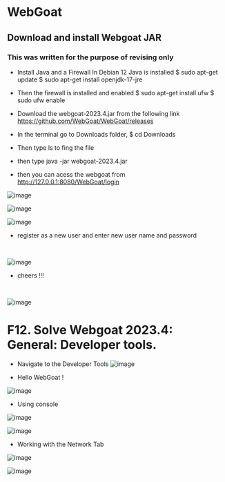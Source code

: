 # WebGoat


## Download and install Webgoat JAR

### This was written for the purpose of revising only 

- Install Java and a Firewall
In Debian 12 Java is installed
$ sudo apt-get update
$ sudo apt-get install openjdk-17-jre


- Then the firewall is installed and enabled
$ sudo apt-get install ufw
$ sudo ufw enable


- Download the webgoat-2023.4.jar from the following link 
https://github.com/WebGoat/WebGoat/releases

- In the terminal go to Downloads folder,  $ cd Downloads
- Then type ls to fing the file
- then type java -jar webgoat-2023.4.jar
- then you can acess the webgoat from  http://127.0.0.1:8080/WebGoat/login

![image](https://github.com/Ruwan0127/rumarkdown/assets/144318600/7da01b5d-5f23-4cf1-b48a-c383cdbe5d80)

![image](https://github.com/Ruwan0127/rumarkdown/assets/144318600/c14467a9-dfef-4c38-9211-04a0b14b7994)

![image](https://github.com/Ruwan0127/rumarkdown/assets/144318600/7c0544db-7a4c-4754-81f7-be121024d1dc)



- register as a new user and enter new user name and password
</br>

![image](https://github.com/Ruwan0127/rumarkdown/assets/144318600/c9b5dd74-2a7a-4d08-8998-fa988b3c697b)

- cheers !!!
</br>

![image](https://github.com/Ruwan0127/rumarkdown/assets/144318600/a07df018-b472-4f30-be34-169036b07862)


# F12. Solve Webgoat 2023.4: General: Developer tools.

- Navigate to the Developer Tools
  ![image](https://github.com/Ruwan0127/rumarkdown/assets/144318600/6d72a0ca-d51a-4ab7-8f0b-651a759f5b45)

- Hello WebGoat !
  
![image](https://github.com/Ruwan0127/rumarkdown/assets/144318600/e54bf5ee-8c41-49be-854f-681db0423bf9)

- Using console
  
![image](https://github.com/Ruwan0127/rumarkdown/assets/144318600/38af17a2-7ed2-47c4-8287-2c403342eb90)

![image](https://github.com/Ruwan0127/rumarkdown/assets/144318600/f070bdf9-ac87-48e8-b4bd-35dd7d7c19b3)


- Working with the Network Tab

![image](https://github.com/Ruwan0127/rumarkdown/assets/144318600/f371f9ba-cb5f-4f5e-b0f5-84470daaa13b)

![image](https://github.com/Ruwan0127/rumarkdown/assets/144318600/b609e477-b320-4593-b1e9-cb859b6810c6)



  



  
  
